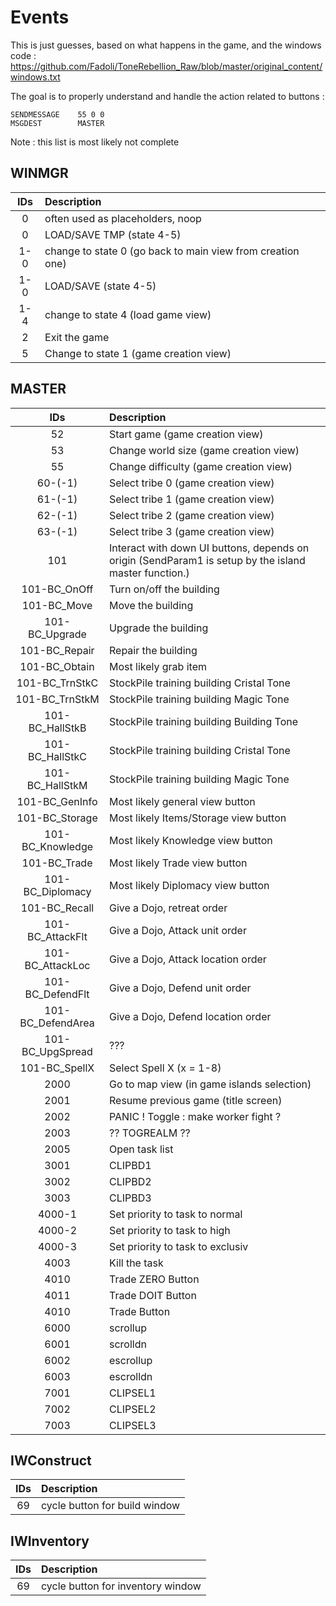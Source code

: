 Events
===============

This is just guesses, based on what happens in the game, and the windows code : <https://github.com/Fadoli/ToneRebellion_Raw/blob/master/original_content/windows.txt>

The goal is to properly understand and handle the action related to buttons :

```text
SENDMESSAGE    55 0 0
MSGDEST        MASTER
```

Note : this list is most likely not complete

## WINMGR

| IDs | Description |
|:-----:|:-------------|
| 0 | often used as placeholders, noop |
| 0 | LOAD/SAVE TMP (state 4-5) |
| 1-0 | change to state 0 (go back to main view from creation one) |
| 1-0 | LOAD/SAVE (state 4-5) |
| 1-4 | change to state 4 (load game view) |
| 2 | Exit the game |
| 5 | Change to state 1 (game creation view) |

## MASTER

| IDs | Description |
|:-----:|:-------------|
| 52 | Start game (game creation view) |
| 53 | Change world size (game creation view) |
| 55 | Change difficulty (game creation view) |
| 60-(-1) | Select tribe 0 (game creation view) |
| 61-(-1) | Select tribe 1 (game creation view) |
| 62-(-1) | Select tribe 2 (game creation view) |
| 63-(-1) | Select tribe 3 (game creation view) |
| 101 | Interact with down UI buttons, depends on origin (SendParam1 is setup by the island master function.) |
| 101-BC_OnOff | Turn on/off the building |
| 101-BC_Move | Move the building |
| 101-BC_Upgrade | Upgrade the building |
| 101-BC_Repair | Repair the building |
| 101-BC_Obtain | Most likely grab item |
| 101-BC_TrnStkC | StockPile training building Cristal Tone |
| 101-BC_TrnStkM | StockPile training building Magic Tone |
| 101-BC_HallStkB | StockPile training building Building Tone |
| 101-BC_HallStkC | StockPile training building Cristal Tone |
| 101-BC_HallStkM | StockPile training building Magic Tone |
| 101-BC_GenInfo | Most likely general view button |
| 101-BC_Storage | Most likely Items/Storage view button |
| 101-BC_Knowledge |Most likely Knowledge view button |
| 101-BC_Trade | Most likely Trade view button |
| 101-BC_Diplomacy | Most likely Diplomacy view button |
| 101-BC_Recall | Give a Dojo, retreat order |
| 101-BC_AttackFlt | Give a Dojo, Attack unit order |
| 101-BC_AttackLoc | Give a Dojo, Attack location order |
| 101-BC_DefendFlt | Give a Dojo, Defend unit order |
| 101-BC_DefendArea | Give a Dojo, Defend location order |
| 101-BC_UpgSpread | ??? |
| 101-BC_SpellX | Select Spell X (x = 1-8) |
| 2000 | Go to map view (in game islands selection) |
| 2001 | Resume previous game (title screen) |
| 2002 | PANIC ! Toggle : make worker fight ? |
| 2003 | ?? TOGREALM ?? |
| 2005 | Open task list |
| 3001 | CLIPBD1 |
| 3002 | CLIPBD2 |
| 3003 | CLIPBD3 |
| 4000-1 | Set priority to task to normal |
| 4000-2 | Set priority to task to high |
| 4000-3 | Set priority to task to exclusiv |
| 4003 | Kill the task |
| 4010 | Trade ZERO Button |
| 4011 | Trade DOIT Button |
| 4010 | Trade Button |
| 6000 | scrollup |
| 6001 | scrolldn |
| 6002 | escrollup |
| 6003 | escrolldn |
| 7001 | CLIPSEL1 |
| 7002 | CLIPSEL2 |
| 7003 | CLIPSEL3 |

## IWConstruct

| IDs | Description |
|:-----:|:-------------|
| 69 | cycle button for build window |

## IWInventory

| IDs | Description |
|:-----:|:-------------|
| 69 | cycle button for inventory window |

